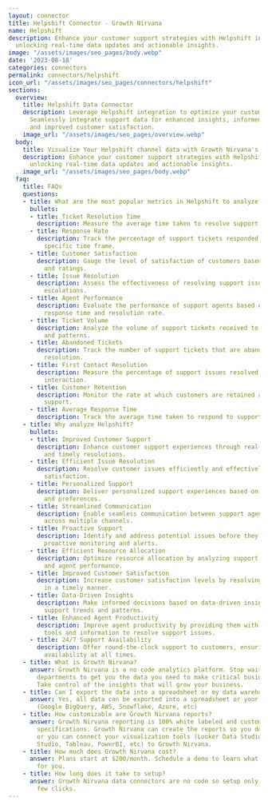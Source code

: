```yaml
---
layout: connector
title: Helpshift Connector - Growth Nirvana
name: Helpshift
description: Enhance your customer support strategies with Helpshift integration,
  unlocking real-time data updates and actionable insights.
image: "/assets/images/seo_pages/body.webp"
date: '2023-08-18'
categories: connectors
permalink: connectors/helpshift
icon_url: "/assets/images/seo_pages/connectors/helpshift"
sections:
  overview:
    title: Helpshift Data Connector
    description: Leverage Helpshift integration to optimize your customer support.
      Seamlessly integrate support data for enhanced insights, informed decisions,
      and improved customer satisfaction.
    image_url: "/assets/images/seo_pages/overview.webp"
  body:
    title: Visualize Your Helpshift channel data with Growth Nirvana's Helpshift Connector
    description: Enhance your customer support strategies with Helpshift integration,
      unlocking real-time data updates and actionable insights.
    image_url: "/assets/images/seo_pages/body.webp"
  faq:
    title: FAQs
    questions:
    - title: What are the most popular metrics in Helpshift to analyze?
      bullets:
      - title: Ticket Resolution Time
        description: Measure the average time taken to resolve support tickets.
      - title: Response Rate
        description: Track the percentage of support tickets responded to within a
          specific time frame.
      - title: Customer Satisfaction
        description: Gauge the level of satisfaction of customers based on feedback
          and ratings.
      - title: Issue Resolution
        description: Assess the effectiveness of resolving support issues and minimizing
          escalations.
      - title: Agent Performance
        description: Evaluate the performance of support agents based on metrics like
          response time and resolution rate.
      - title: Ticket Volume
        description: Analyze the volume of support tickets received to identify trends
          and patterns.
      - title: Abandoned Tickets
        description: Track the number of support tickets that are abandoned without
          resolution.
      - title: First Contact Resolution
        description: Measure the percentage of support issues resolved in a single
          interaction.
      - title: Customer Retention
        description: Monitor the rate at which customers are retained after receiving
          support.
      - title: Average Response Time
        description: Track the average time taken to respond to support tickets.
    - title: Why analyze Helpshift?
      bullets:
      - title: Improved Customer Support
        description: Enhance customer support experiences through real-time insights
          and timely resolutions.
      - title: Efficient Issue Resolution
        description: Resolve customer issues efficiently and effectively to maintain
          satisfaction.
      - title: Personalized Support
        description: Deliver personalized support experiences based on customer data
          and preferences.
      - title: Streamlined Communication
        description: Enable seamless communication between support agents and customers
          across multiple channels.
      - title: Proactive Support
        description: Identify and address potential issues before they escalate through
          proactive monitoring and alerts.
      - title: Efficient Resource Allocation
        description: Optimize resource allocation by analyzing support ticket volumes
          and agent performance.
      - title: Improved Customer Satisfaction
        description: Increase customer satisfaction levels by resolving support issues
          in a timely manner.
      - title: Data-Driven Insights
        description: Make informed decisions based on data-driven insights into customer
          support trends and patterns.
      - title: Enhanced Agent Productivity
        description: Improve agent productivity by providing them with the necessary
          tools and information to resolve support issues.
      - title: 24/7 Support Availability
        description: Offer round-the-clock support to customers, ensuring support
          availability at all times.
    - title: What is Growth Nirvana?
      answer: Growth Nirvana is a no code analytics platform. Stop waiting for other
        departments to get you the data you need to make critical business decisions.
        Take control of the insights that will grow your business.
    - title: Can I export the data into a spreadsheet or my data warehouse?
      answer: Yes, all data can be exported into a spreadsheet or your data warehouse
        (Google BigQuery, AWS, Snowflake, Azure, etc)
    - title: How customizable are Growth Nirvana reports?
      answer: Growth Nirvana reporting is 100% white labeled and customized to your
        specifications. Growth Nirvana can create the reports so you don’t have to
        or you can connect your visualization tools (Looker Data Studio/Google Data
        Studio, Tableau, PowerBI, etc) to Growth Nirvana.
    - title: How much does Growth Nirvana cost?
      answer: Plans start at $200/month. Schedule a demo to learn what plan is best
        for you.
    - title: How long does it take to setup?
      answer: Growth Nirvana data connectors are no code so setup only requires a
        few clicks.
---
```


